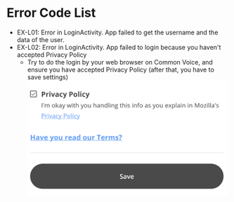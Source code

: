 # Error Code List

- EX-L01: Error in LoginActivity. App failed to get the username and the data of the user.
- EX-L02: Error in LoginActivity. App failed to login because you haven't accepted Privacy Policy
  - Try to do the login by your web browser on Common Voice, and ensure you have accepted Privacy Policy (after that, you have to save settings)
    <img src="./images/privacy_policy.png">